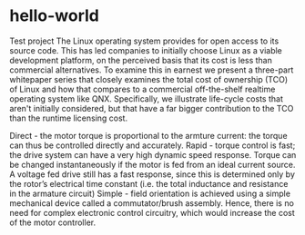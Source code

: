# hello-world
Test project
The Linux operating system provides for open access to its source code. This has led companies to initially choose Linux as a viable development platform, on the perceived basis that its cost is less than commercial alternatives.
To examine this in earnest we present a three-part whitepaper series that closely examines the total cost of ownership (TCO) of Linux and how that compares to a commercial off-the-shelf realtime operating system like QNX. Specifically, we illustrate life-cycle costs that aren't initially considered, but that have a far bigger contribution to the TCO than the runtime licensing cost.



Direct - the motor torque is proportional to the armture current: the torque can thus be controlled directly and accurately.
Rapid - torque control is fast; the drive system can have a very high dynamic speed response. Torque can be changed instantaneously if the motor is fed from an ideal current source. A voltage fed drive still has a fast response, since this is determined only by the rotor’s electrical time constant (i.e. the total inductance and resistance in the armature circuit) Simple - field orientation is achieved using a simple mechanical device called a commutator/brush assembly.
Hence, there is no need for complex electronic control circuitry, which would increase the cost of the motor controller.